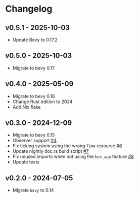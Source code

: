 # Changelog

## v0.5.1 - 2025-10-03
- Update Bevy to 0.17.2

## v0.5.0 - 2025-10-03
- Migrate to bevy 0.17

## v0.4.0 - 2025-05-09
- Migrate to bevy 0.16
- Change Rust edition to 2024
- Add Nix flake

## v0.3.0 - 2024-12-09

- Migrate to bevy 0.15
- Observer support [#4](https://github.com/Multirious/bevy_time_runner/pull/4)
- Fix ticking system using the wrong `Time` resource [#6](https://github.com/Multirious/bevy_time_runner/pull/6)
- Update nightly doc.rs build script [#7](https://github.com/Multirious/bevy_time_runner/pull/7)
- Fix unused imports when not using the `bev_app` feature [#8](https://github.com/Multirious/bevy_time_runner/pull/8)
- Update tests

## v0.2.0 - 2024-07-05

- Migrate `bevy` to 0.14
